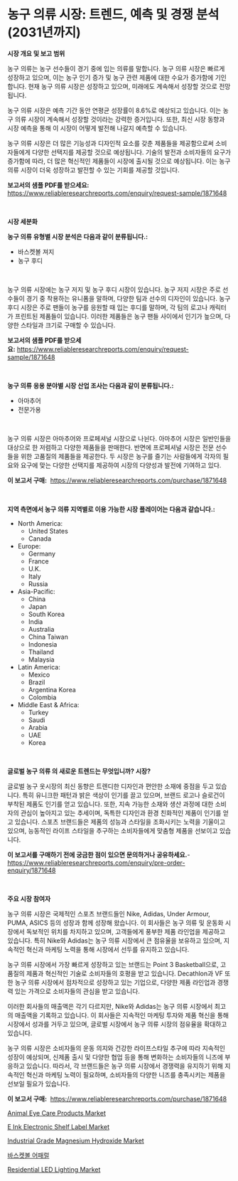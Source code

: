 <p><h1>농구 의류 시장: 트렌드, 예측 및 경쟁 분석(2031년까지)</h1></p><p><strong>시장 개요 및 보고 범위</strong></p>
<p><p>농구 의류는 농구 선수들이 경기 중에 입는 의류를 말합니다. 농구 의류 시장은 빠르게 성장하고 있으며, 이는 농구 인기 증가 및 농구 관련 제품에 대한 수요가 증가함에 기인합니다. 현재 농구 의류 시장은 성장하고 있으며, 미래에도 계속해서 성장할 것으로 전망됩니다. </p><p>농구 의류 시장은 예측 기간 동안 연평균 성장률이 8.6%로 예상되고 있습니다. 이는 농구 의류 시장이 계속해서 성장할 것이라는 강력한 증거입니다. 또한, 최신 시장 동향과 시장 예측을 통해 이 시장이 어떻게 발전해 나갈지 예측할 수 있습니다.</p><p>농구 의류 시장은 더 많은 기능성과 디자인적 요소를 갖춘 제품들을 제공함으로써 소비자들에게 다양한 선택지를 제공할 것으로 예상됩니다. 기술의 발전과 소비자들의 요구가 증가함에 따라, 더 많은 혁신적인 제품들이 시장에 출시될 것으로 예상됩니다. 이는 농구 의류 시장이 더욱 성장하고 발전할 수 있는 기회를 제공할 것입니다.</p></p>
<p><strong>보고서의 샘플 PDF를 받으세요:</strong> <a href="https://www.reliableresearchreports.com/enquiry/request-sample/1871648">https://www.reliableresearchreports.com/enquiry/request-sample/1871648</a></p>
<p>&nbsp;</p>
<p><strong>시장 세분화</strong></p>
<p><strong>농구 의류 유형별 시장 분석은 다음과 같이 분류됩니다.:</strong></p>
<p><ul><li>바스켓볼 져지</li><li>농구 후디</li></ul></p>
<p>&nbsp;</p>
<p><p>농구 의류 시장에는 농구 저지 및 농구 후디 시장이 있습니다. 농구 저지 시장은 주로 선수들이 경기 중 착용하는 유니폼을 말하며, 다양한 팀과 선수의 디자인이 있습니다. 농구 후디 시장은 주로 팬들이 농구를 응원할 때 입는 후디를 말하며, 각 팀의 로고나 캐릭터가 프린트된 제품들이 있습니다. 이러한 제품들은 농구 팬들 사이에서 인기가 높으며, 다양한 스타일과 크기로 구매할 수 있습니다.</p></p>
<p><strong>보고서의 샘플 PDF를 받으세요:</strong>&nbsp;<a href="https://www.reliableresearchreports.com/enquiry/request-sample/1871648">https://www.reliableresearchreports.com/enquiry/request-sample/1871648</a></p>
<p>&nbsp;</p>
<p><strong> 농구 의류 응용 분야별 시장 산업 조사는 다음과 같이 분류됩니다.:</strong></p>
<p><ul><li>아마추어</li><li>전문가용</li></ul></p>
<p>&nbsp;</p>
<p><p>농구 의류 시장은 아마추어와 프로페셔널 시장으로 나뉜다. 아마추어 시장은 일반인들을 대상으로 한 저렴하고 다양한 제품들을 판매한다. 반면에 프로페셔널 시장은 전문 선수들을 위한 고품질의 제품들을 제공한다. 두 시장은 농구를 즐기는 사람들에게 각자의 필요와 요구에 맞는 다양한 선택지를 제공하여 시장의 다양성과 발전에 기여하고 있다.</p></p>
<p><strong>이 보고서 구매:</strong>&nbsp; <a href="https://www.reliableresearchreports.com/purchase/1871648">https://www.reliableresearchreports.com/purchase/1871648</a></p>
<p>&nbsp;</p>
<p><strong>지역 측면에서 농구 의류 지역별로 이용 가능한 시장 플레이어는 다음과 같습니다.:</strong></p>
<p><ul>
    <li>
        North America:
        <ul>
            <li>United States</li>
            <li>Canada</li>
        </ul>
    </li>
    <li>
        Europe:
        <ul>
            <li>Germany</li>
            <li>France</li>
            <li>U.K.</li>
            <li>Italy</li>
            <li>Russia</li>
        </ul>
    </li>
    <li>
        Asia-Pacific:
        <ul>
            <li>China</li>
            <li>Japan</li>
            <li>South Korea</li>
            <li>India</li>
            <li>Australia</li>
            <li>China Taiwan</li>
            <li>Indonesia</li>
            <li>Thailand</li>
            <li>Malaysia</li>
        </ul>
    </li>
    <li>
        Latin America:
        <ul>
            <li>Mexico</li>
            <li>Brazil</li>
            <li>Argentina Korea</li>
            <li>Colombia</li>
        </ul>
    </li>
    <li>
        Middle East & Africa:
        <ul>
            <li>Turkey</li>
            <li>Saudi</li>
            <li>Arabia</li>
            <li>UAE</li>
            <li>Korea</li>
        </ul>
    </li>
    </ul></p>
<p>&nbsp;</p>
<p><strong>글로벌 농구 의류 의 새로운 트렌드는 무엇입니까? 시장?</strong></p>
<p><p>글로벌 농구 옷시장의 최신 동향은 트렌디한 디자인과 편안한 소재에 중점을 두고 있습니다. 특히 유니크한 패턴과 밝은 색상이 인기를 끌고 있으며, 브랜드 로고나 슬로건이 부착된 제품도 인기를 얻고 있습니다. 또한, 지속 가능한 소재와 생산 과정에 대한 소비자의 관심이 높아지고 있는 추세이며, 독특한 디자인과 환경 친화적인 제품이 인기를 얻고 있습니다. 스포츠 브랜드들은 제품의 성능과 스타일을 조화시키는 노력을 기울이고 있으며, 능동적인 라이프 스타일을 추구하는 소비자들에게 맞춤형 제품을 선보이고 있습니다.</p></p>
<p><strong>이 보고서를 구매하기 전에 궁금한 점이 있으면 문의하거나 공유하세요.</strong>- <a href="https://www.reliableresearchreports.com/enquiry/pre-order-enquiry/1871648">https://www.reliableresearchreports.com/enquiry/pre-order-enquiry/1871648</a></p>
<p>&nbsp;</p>
<p><strong>주요 시장 참여자</strong></p>
<p><p>농구 의류 시장은 국제적인 스포츠 브랜드들인 Nike, Adidas, Under Armour, PUMA, ASICS 등의 성장과 함께 성장해 왔습니다. 이 회사들은 농구 의류 및 운동화 시장에서 독보적인 위치를 차지하고 있으며, 고객들에게 풍부한 제품 라인업을 제공하고 있습니다. 특히 Nike와 Adidas는 농구 의류 시장에서 큰 점유율을 보유하고 있으며, 지속적인 혁신과 마케팅 노력을 통해 시장에서 선두를 유지하고 있습니다.</p><p>농구 의류 시장에서 가장 빠르게 성장하고 있는 브랜드는 Point 3 Basketball으로, 고품질의 제품과 혁신적인 기술로 소비자들의 호평을 받고 있습니다. Decathlon과 VF 또한 농구 의류 시장에서 점차적으로 성장하고 있는 기업으로, 다양한 제품 라인업과 경쟁력 있는 가격으로 소비자들의 관심을 받고 있습니다.</p><p>이러한 회사들의 매출액은 각기 다르지만, Nike와 Adidas는 농구 의류 시장에서 최고의 매출액을 기록하고 있습니다. 이 회사들은 지속적인 마케팅 투자와 제품 혁신을 통해 시장에서 성과를 거두고 있으며, 글로벌 시장에서 농구 의류 시장의 점유율을 확대하고 있습니다.</p><p>농구 의류 시장은 소비자들의 운동 의지와 건강한 라이프스타일 추구에 따라 지속적인 성장이 예상되며, 신제품 출시 및 다양한 협업 등을 통해 변화하는 소비자들의 니즈에 부응하고 있습니다. 따라서, 각 브랜드들은 농구 의류 시장에서 경쟁력을 유지하기 위해 지속적인 혁신과 마케팅 노력이 필요하며, 소비자들의 다양한 니즈를 충족시키는 제품을 선보일 필요가 있습니다.</p></p>
<p><strong>이 보고서 구매:</strong>&nbsp;&nbsp;<a href="https://www.reliableresearchreports.com/purchase/1871648">https://www.reliableresearchreports.com/purchase/1871648</a></p>
<p><p><a href="https://github.com/gdfhhhj/Market-Research-Report-List-3/blob/main/animal-eye-care-products-market.md">Animal Eye Care Products Market</a></p><p><a href="https://issuu.com/reportprime-2/docs/e-ink-electronic-shelf-label-market-size-2030.pptx">E Ink Electronic Shelf Label Market</a></p><p><a href="https://issuu.com/reportprime-2/docs/industrial-grade-magnesium-hydroxide-market-size-2">Industrial Grade Magnesium Hydroxide Market</a></p><p><a href="https://github.com/vs2869dizt0/Market-Research-Report-List-1/blob/main/92204413334.md">바스켓볼 어패럴</a></p><p><a href="https://github.com/RichRobinson5/Market-Research-Report-List-4/blob/main/residential-led-lighting-market.md">Residential LED Lighting Market</a></p></p>
